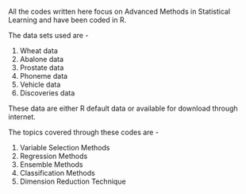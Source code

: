 All the codes written here focus on Advanced Methods in Statistical Learning and have been coded in R.

The data sets used are -
1. Wheat data
2. Abalone data
3. Prostate data
4. Phoneme data
5. Vehicle data
6. Discoveries data 

These data are either R default data or available for download through internet. 

The topics covered through these codes are -
1. Variable Selection Methods
2. Regression Methods
3. Ensemble Methods
4. Classification Methods
5. Dimension Reduction Technique